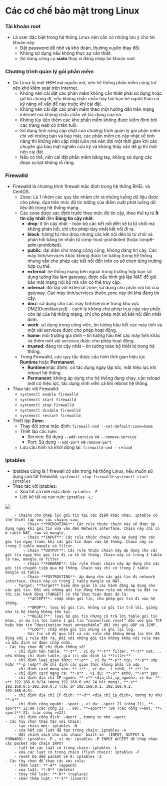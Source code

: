 # Các cơ chế bảo mật trong Linux
### Tài khoản root
- Là user đặc biệt trong hệ thống Linux nên cần có những lưu ý cho tài khoản này:
	- Đặt password dễ nhớ và khó đoán, thường xuyên thay đổi.
	- Không sử dụng nếu không thực sự cần thiết.
	- Sử dụng công cụ **sudo** thay vì đăng nhập tài khoản root.

### Chương trình quản lý gói phần mềm
- Do Linux là một HĐH mã nguồn mở, nên hệ thống phần mềm cũng trở nên khó kiểm soát trên Internet.
    - Không nên cài đặt các phần mềm không cần thiết phải sử dụng hoặc gỡ bỏ chúng đi, nếu không chắc chắn hãy hỏi bạn bè người thân có kỹ năng về vấn đề này trước khi cài đặt.
    - Không nên cài đặt các phần mềm theo một hướng dẫn trên mạng internet mà không chắc chắn về tác dụng của nó.
    - Không tùy tiện thêm các kho phần mềm không được kiểm định bởi các trang web có ít tên tuổi.
    - Sử dụng tính năng cập nhật của chương trình quản lý gói phần mềm chỉ với những bản vá bảo mật, các phần mềm có cập nhật về tính năng thì không nên cập nhật luôn mà nên đợi một thời gian khi các chuyên gia bảo mật nghiên cứu kỹ và không thấy vấn đề gì thì mới nên cài đặt.
    - Nếu có thể, nên cài đặt phần mềm bằng tay, không sử dụng các đoạn script không rõ ràng.

### Firewalld
- Firewalld là chương trình firewall mặc định trong hệ thống RHEL và CentOS.
	- Zone: Là 1 nhóm các quy tắc nhằm chỉ ra những luồng dữ liệu được cho phép, dựa trên mức độ tin tưởng của điểm xuất phát luồng dữ liệu đó trong hệ thống mạng.
	- Các zone được xác định trước theo mức độ tin cậy, theo thứ tự từ **Ít tin cậy nhất** đến **Đáng tin cậy nhất**:
		- **drop**: ít tin cậy nhất – toàn bộ các kết nối đến sẽ bị từ chối mà không phản hồi, chỉ cho phép duy nhất kết nối đi ra.
    	- **block**: tương tự như drop nhưng các kết nối đến bị từ chối và phản hồi bằng tin nhắn từ icmp-host-prohibited (hoặc icmp6-adm-prohibited).
    	- **public**: đại diện cho mạng công cộng, không đáng tin cậy. Các máy tính/services khác không được tin tưởng trong hệ thống nhưng vẫn cho phép các kết nối đến trên cơ sở chọn từng trường hợp cụ thể.
		- **external**: hệ thống mạng bên ngoài trong trường hợp bạn sử dụng tường lửa làm gateway, được cấu hình giả lập NAT để giữ bảo mật mạng nội bộ mà vẫn có thể truy cập.
    	- **internal**: đối lập với external zone, sử dụng cho phần nội bộ của gateway. Các máy tính/services thuộc zone này thì khá đáng tin cậy.
    	- **dmz**: sử dụng cho các máy tính/service trong khu vực DMZ(Demilitarized) – cách ly không cho phép truy cập vào phần còn lại của hệ thống mạng, chỉ cho phép một số kết nối đến nhất định.
		- **work**: sử dụng trong công việc, tin tưởng hầu hết các máy tính và một vài services được cho phép hoạt động.
    	- **home**: môi trường gia đình – tin tưởng hầu hết các máy tính khác và thêm một vài services được cho phép hoạt động.
    	- **trusted**: đáng tin cậy nhất – tin tưởng toàn bộ thiết bị trong hệ thống.
	- Trong Firewalld, các quy tắc được cấu hình thời gian hiệu lực **Runtime** hoặc **Permanent**.
		- **Runtime**(mặc định): có tác dụng ngay lập tức, mất hiệu lực khi reboot hệ thống.
    	- **Permanent**: không áp dụng cho hệ thống đang chạy, cần reload mới có hiệu lực, tác dụng vĩnh viễn cả khi reboot hệ thống.
- Thao tác với Firewalld:
	- `systemctl enable firewalld`
	- `systemctl start firewalld`
	- `systemctl stop firewalld`
	- `systemctl disable firewalld`
	- `systemctl restart firewalld`
- Thiết lập **Zone**:
	- Thay đổi zone mặc định: `firewall-cmd --set-default-zone=home`
	- Thiết lập các rule:
		- Service: Sử dụng `--add-service` và `--remove-service`
		- Port: Sử dụng `--add-port` và `remove-port`
	- Lưu cấu hình và khởi động lại: `firewalld-cmd --reload`

### Iptables
- Iptables cũng là 1 firewall có sẵn trong hệ thống Linux, nếu muốn sử dụng cần tắt firewalld:
`systemctl stop firewalld`
`systemctl start iptables`
- Thao tác với Iptables:
	- Xóa tất cả rule mặc định: `iptables -F`
	- Liệt kê tất cả các rule: `iptables -L`:
<img src="https://i.imgur.com/s0ZNJmy.png">

		- Chains cho phép lọc gói tin tại các điểm khác nhau. Iptable có thể thiết lập với các chains sau:
			- Chain **PREROUTING**: Các rule thuộc chain này sẽ được áp dụng ngay khi gói tin vừa vào đến Network interface. Chain này chỉ có ở table NAT, raw và mangle.
			- Chain **INPUT**: Các rule thuộc chain này áp dụng cho các gói tin ngay trước khi các gói tin được vào hệ thống. Chain này có trong 2 table mangle và filter.
			- Chain **OUTPUT**: Các rule thuộc chain này áp dụng cho các gói tin ngay khi gói tin đi ra từ hệ thống. Chain này có trong 3 table là raw, mangle và filter.
			- Chain **FORWARD**: Các rule thuộc chain này áp dụng cho các gói tin chuyển tiếp qua hệ thống. Chain này chỉ có trong 2 table mangle và table.
			- Chain **POSTROUTING**: áp dụng cho các gói tin đi network interface. Chain này có trong 2 table mangle và NAT.
		- Target: **Target** hiểu đơn giản là các hành động áp dụng cho các gói tin. Đối với những gói tin đúng theo rule mà chúng ta đặt ra thì các hành động (TARGET) có thể thực hiện được đó là:
			- **ACCEPT**: chấp nhận gói tin, cho phép gói tin đi vào hệ thống.
			- **DROP**: loại bỏ gói tin, không có gói tin trả lời, giống như là hệ thống không tồn tại.
			- **REJECT**: loại bỏ gói tin nhưng có trả lời table gói tin khác, ví dụ trả lời table 1 gói tin “connection reset” đối với gói TCP hoặc bản tin “destination host unreachable” đối với gói UDP và ICMP.
			- **LOG**: chấp nhận gói tin nhưng có ghi lại log.
			- Gói tin sẽ đi qua tất cả các rule chứ không dừng lại khi đã đúng với 1 rule đặt ra. Đối với những gói tin không khớp với rule nào cả mặc định sẽ được chấp nhận.
	- Các tùy chọn để chỉ định thông số:
		- chỉ định tên table: **-t** , ví dụ **-t** filter, **-t** nat, .. nếu không chỉ định table, giá trị mặc định là **filter**
		- chỉ đinh loại giao thức: **-p** , ví dụ **-p** tcp, **-p** udp hoặc **-p !udp** để chỉ định các giao thức không phải là udp
		- chỉ định card mạng vào: **-i** , ví dụ: -i eth0, **-i** lo
		- chỉ định card mạng ra: **-o** , ví dụ: **-o** eth0, **-o** pp0
		- chỉ định địa chỉ IP nguồn: **-s** <địa_chỉ_ip_nguồn>, ví dụ: **-s** 192.168.0.0/24 (mạng 192.168.0 với 24 bít mạng), **-s** 192.168.0.1-192.168.0.3 (các IP 192.168.0.1, 192.168.0.2, 192.168.0.3).
		- chỉ định địa chỉ IP đích: **-d** <địa_chỉ_ip_đích>, tương tự như **-s**
		- chỉ định cổng nguồn: –sport , ví dụ: –sport 21 (cổng 21), **–sport** 22:88 (các cổng 22 .. 88), **–sport** :80 (các cổng <=80), **–sport** 22: (các cổng >=22)
		- chỉ định cổng đích: –dport , tương tự như –sport
	- Các tùy chọn thao tác với Chain:
		- tạo chain mới: iptables -N
		- xóa hết các luật đã tạo trong chain: iptables -X
		- đặt chính sách cho các chain `built-in` (INPUT, OUTPUT & FORWARD): iptables -P , ví dụ: iptables -P INPUT ACCEPT để chấp nhận các packet vào chain INPUT
		- liệt kê các luật có trong chain: iptables -L
		- xóa các luật có trong chain (flush chain): iptables -F
		- reset bộ đếm packet về 0: iptables -Z
	- Các tùy chọn để thao tác với rule:
		- thêm luật: **-A** (append)
		- xóa luật: **-D** (delete)
		- thay thế luật: **-R** (replace)
		- chèn thêm luật: **-I** (insert)

